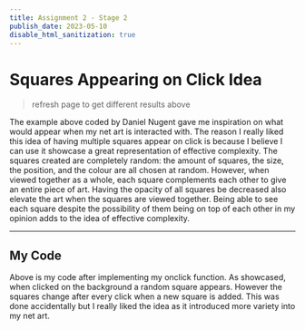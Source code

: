 ```yaml
---
title: Assignment 2 - Stage 2
publish_date: 2023-05-10
disable_html_sanitization: true
---
```


# Squares Appearing on Click Idea

<canvas id=canvas_random_squares></canvas>

<script type=module>
    var canvas = document.getElementById("canvas_random_squares");

    canvas.width = canvas.parentNode.scrollWidth
    canvas.height = canvas.width * 9 / 16

if (canvas.getContext) {


  var ctx = canvas.getContext("2d");

  var j = Math.floor(4 + 10 * Math.random());  

  ctx.globalAlpha = 0.8;                      

  for (var i = 0; i < j; i += 1) {            
    var r = 0 + 255 * Math.random();          
    var b = 0 + 255 * Math.random();
    var g = 0 + 255 * Math.random();

    var x = 0 + 400 * Math.random();         
    var y = 0 + 400 * Math.random();
    
    var w = 50 + 500 * Math.random();       
    var h = 50 + 500 * Math.random();

    ctx.fillRect(y, x, w, h);             
    ctx.fillStyle = "rgb(" + r + ", " + g + ", " + b + ")";    
  }
}
</script>
> refresh page to get different results above

The example above coded by Daniel Nugent gave me inspiration on what would appear 
when my net art is interacted with. The reason I really liked this idea of having 
multiple squares appear on click is because I believe I can use it showcase a 
great representation of effective complexity. The squares created are completely random: 
the amount of squares, the size, the position, and the colour are all chosen at random. 
However, when viewed together as a whole, each square complements each other to give 
an entire piece of art. Having the opacity of all squares be decreased also elevate the
art when the squares are viewed together. Being able to see each square despite the 
possibility of them being on top of each other in my opinion adds to the idea of 
effective complexity.

---
## My Code

<canvas id="example2"></canvas>

<script type=module>

    const cnv = document.getElementById ("example2")
    console.dir (cnv)

    cnv.width = cnv.parentNode.scrollWidth
    cnv.height = cnv.width * 9 / 16

    // resizeCanvas ()
    // window.onresize = resizeCanvas

    // function resizeCanvas () {
    //     cnv.width = innerWidth
    //     cnv.height = innerHeight
    // }

    requestAnimationFrame (draw_frame)

    function draw_frame () {
        ctx.fillStyle = "#2B2D42"
        ctx.fillRect (0, 0, cnv.width, cnv.height)
    }

    const coordinates = [];

    function add_coordinate (e) {
        
        coordinates.push ({x : e.offsetX, y: e.offsetY})

        ctx.fillStyle = "#2B2D42"
        ctx.fillRect (0, 0, cnv.width, cnv.height)

        ctx.globalAlpha = 0.8

        coordinates.forEach (p => {

            var r = 0 + 255 * Math.random();         
            var b = 0 + 255 * Math.random();
            var g = 0 + 255 * Math.random();

            let w = 300 * Math.random ();
            let h = 300 * Math.random ();

            let x_pos = p.x - w / 2;
            let y_pos = p.y - h / 2;

            ctx.fillStyle = "rgb(" + r + ", " + g + ", " + b + ")";     

            ctx.fillRect (x_pos, y_pos, w, h);
        })

    }
    cnv.onclick = add_coordinate

    const ctx = cnv.getContext ('2d')
</script>

Above is my code after implementing my onclick function. As showcased, when clicked on
the background a random square appears. However the squares change after every click 
when a new square is added. This was done accidentally but I really liked the idea as
it introduced more variety into my net art.
